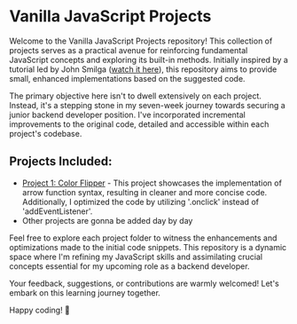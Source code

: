 # Vanilla JavaScript Projects

Welcome to the Vanilla JavaScript Projects repository! This collection of projects serves as a practical avenue for reinforcing fundamental JavaScript concepts and exploring its built-in methods. Initially inspired by a tutorial led by John Smilga ([watch it here](https://www.youtube.com/watch?v=3PHXvlpOkf4)), this repository aims to provide small, enhanced implementations based on the suggested code.

The primary objective here isn't to dwell extensively on each project. Instead, it's a stepping stone in my seven-week journey towards securing a junior backend developer position. I've incorporated incremental improvements to the original code, detailed and accessible within each project's codebase.

## Projects Included:

- [Project 1: Color Flipper](link-to-project) - This project showcases the implementation of arrow function syntax, resulting in cleaner and more concise code. Additionally, I optimized the code by utilizing '.onclick' instead of 'addEventListener'.
- Other projects are gonna be added day by day

Feel free to explore each project folder to witness the enhancements and optimizations made to the initial code snippets. This repository is a dynamic space where I'm refining my JavaScript skills and assimilating crucial concepts essential for my upcoming role as a backend developer.

Your feedback, suggestions, or contributions are warmly welcomed! Let's embark on this learning journey together.

Happy coding! 🚀
